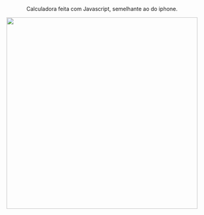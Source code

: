 
<p align="center">Calculadora feita com Javascript, semelhante ao do iphone.</p> 

<div align="center">
    <img src="https://user-images.githubusercontent.com/103971506/167337394-91aca4ac-c865-4468-969f-62e6e92c99cf.png" width="500px"> 
</div>
